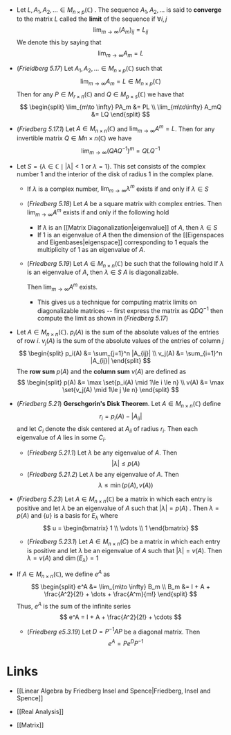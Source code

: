 * Let $L, A_1, A_2, \dots\in M_{n\times p}(\mathbb{C})$ . The sequence $A_1,A_2,\dots$ is said to **converge**  to the matrix $L$ called the **limit** of the sequence if $\forall i,j$ 
  $$
  \lim_{m\to \infty}(A_m)_{ij} = L_{ij}
  $$
  We denote this by saying that
  $$
  \lim_{m\to\infty}A_m = L
  $$

* (*Frieidberg 5.17*) Let $A_1,A_2,\dots \in M_{n\times p}(\mathbb{C})$ such that
  $$
  \lim_{m\to\infty} A_m = L\in M_{n\times p}(\mathbb{C})
  $$
  Then for any $P\in M_{r\times n}(\mathbb{C})$ and $Q\in M_{p\times s}(\mathbb{C})$ we have that
  $$
  \begin{split}
  \lim_{m\to \infty} PA_m &= PL \\
  \lim_{m\to\infty} A_mQ &= LQ
  \end{split}
  $$
* (*Friedberg 5.17.1*) Let $A\in M_{n\times n}(\mathbb{C})$ and $\lim_{m\to\infty}A^m=L$. Then for any invertible matrix $Q\in M{n\times n}(\mathbb{C})$ we have
  $$
  \lim_{m\to \infty}(QAQ^{-1})^m = QLQ^{-1}
  $$ 
* Let $S=\{\lambda\in \mathbb{C} \mid |\lambda| < 1 \text{ or } \lambda = 1\}$. This set consists of the complex number $1$ and the interior of the disk of radius $1$ in the complex plane.
	* If $\lambda$ is a complex number, $\lim_{m\to\infty}\lambda^m$ exists if and only if $\lambda\in S$ 
	* (*Friedberg 5.18*) Let $A$ be a square matrix with complex entries. Then $\lim_{m\to\infty}A^m$ exists if and only if the following hold
		* If $\lambda$ is an [[Matrix Diagonalization|eigenvalue]] of $A$, then $\lambda \in S$
		* If $1$ is an eigenvalue of $A$ then the dimension of the [[Eigenspaces and Eigenbases|eigenspace]] corresponding to $1$ equals the multiplicity of $1$ as an eigenvalue of $A$.
	* (*Friedberg 5.19*) Let $A\in M_{n\times n}(\mathbb C)$ be such that the following hold
	  If $\lambda$ is an eigenvalue of $A$, then $\lambda \in S$ 
	  $A$ is diagonalizable. 
	  
	  Then  $\lim_{m\to\infty}A^m$ exists.
		* This gives us a technique for computing matrix limits on diagonalizable matrices -- first express the matrix as $QDQ^{-1}$ then compute the limit as shown in (*Friedberg 5.17*) 

* Let $A\in M_{n\times n}(\mathbb{C})$. $p_i(A)$ is the sum of the absolute values of the entries of row $i$. $v_j(A)$ is the sum of the absolute values of the entries of column $j$
  $$
  \begin{split}
  p_i(A) &= \sum_{j=1}^n |A_{ij}| \\
  v_j(A) &= \sum_{i=1}^n |A_{ij}| 
  \end{split}
  $$
  The **row sum** $p(A)$ and the **column sum** $v(A)$ are defined as
  $$
  \begin{split}
  p(A) &= \max \set{p_i(A) \mid 1\le i \le n} \\
  v(A) &= \max \set{v_j(A) \mid 1\le j \le n}
  \end{split}
  $$

* (*Friedberg 5.21*) **Gerschgorin's Disk Theorem**. Let $A\in M_{n\times n}(\mathbb{C})$ define
  $$
  r_i = p_i(A) - |A_{ii}|
  $$
  and let $C_i$ denote the disk centered at $A_{ii}$ of radius $r_i$. Then each eigenvalue of $A$ lies in some $C_i$.  
	* (*Friedberg 5.21.1*) Let $\lambda$ be any eigenvalue of $A$. Then 
	  $$
	  |\lambda| \le p(A)
	  $$
	* (*Friedberg 5.21.2*) Let $\lambda$ be any eigenvalue of $A$. Then 
	  $$
	  \lambda \le \min(p(A), v(A))
	  $$
* (*Friedberg 5.23*) Let $A\in M_{n\times n}(\mathbb{C})$ be a matrix in which each entry is positive and let $\lambda$ be an eigenvalue of $A$ such that $|\lambda|=p(A)$ . Then $\lambda = p(A)$ and $\{u\}$ is a basis for $E_\lambda$ where
  $$
  u = \begin{bmatrix}
  1 \\
  \vdots \\ 
  1
  \end{bmatrix}
  $$
	* (*Friedberg 5.23.1*) Let $A\in M_{n\times n}(C)$ be a matrix in which each entry is positive and let $\lambda$ be an eigenvalue of $A$ such that $|\lambda|=v(A)$. Then $\lambda=v(A)$ and $\dim (E_\lambda)= 1$ 

* If $A\in M_{n\times n}(\mathbb{C})$, we define $e^A$ as 
  $$
  \begin{split}
  e^A &= \lim_{m\to \infty} B_m \\
  B_m &= I + A + \frac{A^2}{2!} + \dots + \frac{A^m}{m!}
  \end{split}
  $$
  Thus, $e^A$ is the sum of the infinite series
  $$
  e^A = I + A + \frac{A^2}{2!} + \cdots
  $$
	* (*Friedberg e5.3.19*) Let $D = P^{-1}AP$ be a diagonal matrix. Then
	  $$
	  e^A = Pe^D P^{-1}
	  $$

# Links
* [[Linear Algebra by Friedberg Insel and Spence|Friedberg, Insel and Spence]]

* [[Real Analysis]]
* [[Matrix]]